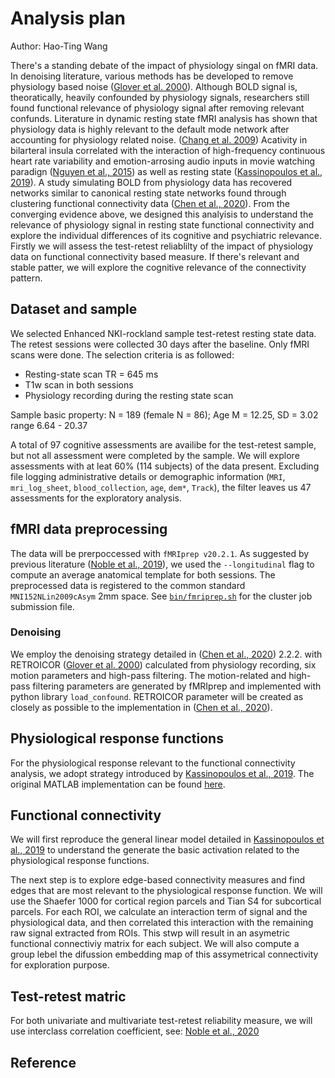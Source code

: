 # Analysis plan

Author: Hao-Ting Wang

There's a standing debate of the impact of physiology singal on fMRI data.
In denoising literature, various methods has be developed to remove physiology based noise ([Glover et al. 2000]).
Although BOLD signal is, theoratically, heavily confounded by physiology signals, researchers still found functional relevance of physiology signal after removing relevant confunds.
Literature in dynamic resting state fMRI analysis has shown that physiology data is highly relevant to the default mode network after accounting for physiology related noise. ([Chang et al. 2009])
Acativity in bilarteral insula correlated with the interaction of high-frequency continuous heart rate variability and emotion-arrosing audio inputs in movie watching paradign ([Nguyen et al., 2015]) as well as resting state ([Kassinopoulos et al., 2019]).
A study simulating BOLD from physiology data has recovered networks similar to canonical resting state networks found through clustering functional connectivity data ([Chen et al., 2020]).
From the converging evidence above, we designed this analyisis to understand the relevance of physiology signal in resting state functional connectivity and explore the individual differences of its cognitive and psychiatric relevance.
Firstly we will assess the test-retest reliablilty of the impact of physiology data on functional connectivity based measure.
If there's relevant and stable patter, we will explore the cognitive relevance of the connectivity pattern.

## Dataset and sample
We selected Enhanced NKI-rockland sample test-retest resting state data.
The retest sessions were collected 30 days after the baseline.
Only fMRI scans were done. The selection criteria is as followed:
* Resting-state scan TR = 645 ms
* T1w scan in both sessions
* Physiology recording during the resting state scan

Sample basic property: N = 189 (female N = 86); Age M = 12.25, SD = 3.02 range 6.64 - 20.37

A total of 97 cognitive assessments are availibe for the test-retest sample, but not all assessment were completed by the sample.
We will explore assessments with at leat 60% (114 subjects) of the data present.
Excluding file logging administrative details or demographic information (`MRI`, `mri_log_sheet`, `blood_collection`, `age`, `dem*`, `Track`), the filter leaves us 47 assessments for the exploratory analysis.

## fMRI data preprocessing

The data will be prerpoccessed with `fMRIprep v20.2.1`.
As suggested by previous literature ([Noble et al., 2019]), we used the `--longitudinal` flag to compute an average anatomical template for both sessions.
The preprocessed data is registered to the common standard `MNI152NLin2009cAsym` 2mm space.
See [`bin/fmriprep.sh`](bin/fmriprep.sh) for the cluster job submission file.

### Denoising

We employ the denoising strategy detailed in ([Chen et al., 2020]) 2.2.2. with RETROICOR ([Glover et al. 2000]) calculated from physiology recording, six motion parameters and high-pass filtering.
The motion-related and high-pass filtering parameters are generated by fMRIprep and implemented with python library `load_confound`.
RETROICOR parameter will be created as closely as possible to the implementation in ([Chen et al., 2020]).

## Physiological response functions
For the physiological response relevant to the functional connectivity analysis, we adopt strategy introduced by [Kassinopoulos et al., 2019].
The original MATLAB implementation can be found [here](https://github.com/mkassinopoulos/PRF_estimation).
<!---still need to read and research--->


## Functional connectivity
We will first reproduce the general linear model detailed in [Kassinopoulos et al., 2019] to understand the generate the basic activation related to the physiological response functions.

The next step is to explore edge-based connectivity measures and find edges that are most relevant to the physiological response function.
We will use the Shaefer 1000 for cortical region parcels and Tian S4 for subcortical parcels.
For each ROI, we calculate an interaction term of signal and the physiological data, and then correlated this interaction with the remaining raw signal extracted from ROIs.
This stwp will result in an asymetric functional connectiviy matrix for each subject.
We will also compute a group lebel the difussion embedding map of this assymetrical connectivity for exploration purpose.
<!---still need to read and research on the multiple comparison side of the problem--->


## Test-retest matric
For both univariate and multivariate test-retest reliability measure, we will use interclass correlation coefficient, see: [Noble et al., 2020]
<!---still need to read and research--->

## Reference

[Nguyen et al., 2015]: https://doi.org/10.1016/j.neuroimage.2015.08.078
[Glover et al. 2000]: https://doi.org/10.1002/1522-2594(200007)44:1<162::AID-MRM23>3.0.CO;2-E
[Chang et al. 2009]: https://doi.org/10.1016/j.neuroimage.2008.09.029
[Noble et al., 2019]: https://doi.org/10.1016/j.neuroimage.2019.116157
[Chen et al., 2020]: https://doi.org/10.1016/j.neuroimage.2020.116707
[Kassinopoulos et al., 2019]: https://doi.org/10.1016/j.neuroimage.2019.116150
[Noble et al., 2020]: https://academic.oup.com/cercor/article/27/11/5415/4139668#113551820